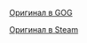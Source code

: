 [Оригинал в GOG](https://store.steampowered.com/app/6920/Deus_Ex_Invisible_War/)

[Оригинал в Steam](https://www.gog.com/game/deus_ex_invisible_war)